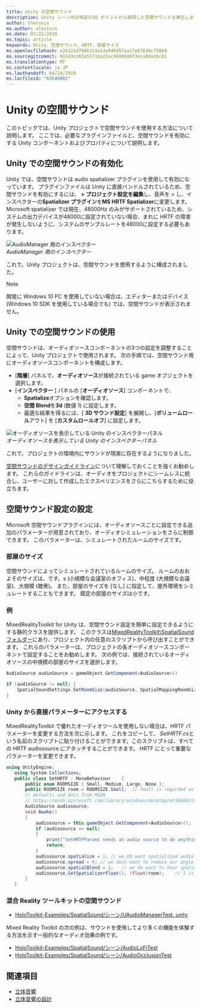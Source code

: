 ```yaml
---
title: Unity の空間サウンド
description: Unity シーン内の特定の3D ポイントから取得した空間サウンドを再生します。
author: thetuvix
ms.author: alexturn
ms.date: 03/21/2018
ms.topic: article
keywords: Unity、空間サウンド、HRTF、部屋サイズ
ms.openlocfilehash: e2b321d7086314a14a940d57aa17e67636c758b8
ms.sourcegitcommit: 915d3cc63a5571ba22ac4608589f3eca8da1bc81
ms.translationtype: MT
ms.contentlocale: ja-JP
ms.lasthandoff: 04/24/2019
ms.locfileid: "63549082"
---
```

# <a name="spatial-sound-in-unity"></a>Unity の空間サウンド

このトピックでは、Unity プロジェクトで空間サウンドを使用する方法について説明します。 ここでは、必要なプラグインファイルと、空間サウンドを有効にする Unity コンポーネントおよびプロパティについて説明します。

## <a name="enabling-spatial-sound-in-unity"></a>Unity での空間サウンドの有効化

Unity では、空間サウンドは audio spatializer プラグインを使用して有効になっています。 プラグインファイルは Unity に直接バンドルされているため、空間サウンドを有効にするには、 **> プロジェクト設定を編集**し、音声を > し、インスペクターの**Spatializer プラグイン**を**MS HRTF Spatializer**に変更します。 Microsoft spatializer では現在、48000Hz のみがサポートされているため、システムの出力デバイスが48000に設定されていない場合、まれに HRTF の障害が発生しないように、システムのサンプルレートを48000に設定する必要もあります。

![AudioManager 用のインスペクター](images/audio-250px.png)<br>
*AudioManager 用のインスペクター*

これで、Unity プロジェクトは、空間サウンドを使用するように構成されました。

>[!NOTE]
>開発に Windows 10 PC を使用していない場合は、エディターまたはデバイス (Windows 10 SDK を使用している場合でも) では、空間サウンドが表示されません。

## <a name="using-spatial-sound-in-unity"></a>Unity での空間サウンドの使用

空間サウンドは、オーディオソースコンポーネントの3つの設定を調整することによって、Unity プロジェクトで使用されます。 次の手順では、空間サウンド用にオーディオソースコンポーネントを構成します。
* [**階層**] パネルで、**オーディオソース**が接続されている game オブジェクトを選択します。
* [**インスペクター** ] パネルの [**オーディオソース**] コンポーネントで、
    * **Spatialize**オプションを確認します。
    * **空間 Blend**を**3d** (数値 1) に設定します。
    * 最適な結果を得るには、[ **3D サウンド設定**] を展開し、[**ボリュームロール**アウト] を [**カスタムロールオフ**] に設定します。

![オーディオソースを表示している Unity のインスペクターパネル](images/audiosource.png)<br>
*オーディオソースを表示している Unity のインスペクターパネル*

これで、プロジェクトの環境内にサウンドが現実に存在するようになりました。

[空間サウンドのデザインガイドライン](spatial-sound-design.md)について理解しておくことを強くお勧めします。 これらのガイドラインは、オーディオをプロジェクトにシームレスに統合し、ユーザーに対して作成したエクスペリエンスをさらにこちらするために役立ちます。

## <a name="setting-spatial-sound-settings"></a>空間サウンド設定の設定

Microsoft 空間サウンドプラグインには、オーディオソースごとに設定できる追加のパラメーターが用意されており、オーディオシミュレーションをさらに制御できます。 このパラメーターは、シミュレートされたルームのサイズです。

### <a name="room-size"></a>部屋のサイズ

空間サウンドによってシミュレートされているルームのサイズ。 ルームのおおよそのサイズは、です。s (小規模な会議室のオフィス)、中程度 (大規模な会議室)、大規模 (聴衆)。 また、部屋のサイズを [なし] に指定して、屋外環境をシミュレートすることもできます。 既定の部屋のサイズは小です。

### <a name="example"></a>例

MixedRealityToolkit for Unity は、空間サウンド設定を簡単に設定できるようにする静的クラスを提供します。 このクラスは[MixedRealityToolkit\SpatialSound フォルダー](https://github.com/Microsoft/MixedRealityToolkit-Unity/tree/htk_release/Assets/HoloToolkit/SpatialSound)にあり、プロジェクト内の任意のスクリプトから呼び出すことができます。 これらのパラメーターは、プロジェクトの各オーディオソースコンポーネントで設定することをお勧めします。 次の例では、接続されているオーディオソースの中規模の部屋のサイズを選択します。

```cs
AudioSource audioSource = gameObject.GetComponent<AudioSource>()

if (audioSource != null) {
    SpatialSoundSettings.SetRoomSize(audioSource, SpatialMappingRoomSizes.Medium);
}
```

### <a name="directly-accessing-parameters-from-unity"></a>Unity から直接パラメーターにアクセスする

MixedRealityToolkit で優れたオーディオツールを使用しない場合は、HRTF パラメーターを変更する方法を次に示します。 これをコピーして、 *SetHRTF.cs*という名前のスクリプトに貼り付けることができます。このスクリプトは、すべての HRTF audiosource にアタッチすることができます。 HRTF にとって重要なパラメーターを変更できます。

```cs
using UnityEngine;
   using System.Collections;
   public class SetHRTF : MonoBehaviour    {
       public enum ROOMSIZE { Small, Medium, Large, None };
       public ROOMSIZE room = ROOMSIZE.Small;  // Small is regarded as the "most average"
       // defaults and docs from MSDN
       // https://msdn.microsoft.com/library/windows/desktop/mt186602(v=vs.85).aspx
       AudioSource audiosource;
       void Awake()
       {
           audiosource = this.gameObject.GetComponent<AudioSource>();
           if (audiosource == null)
           {
               print("SetHRTFParams needs an audio source to do anything.");
               return;
           }
           audiosource.spatialize = 1; // we DO want spatialized audio
           audiosource.spread = 0; // we dont want to reduce our angle of hearing
           audiosource.spatialBlend = 1;   // we do want to hear spatialized audio
           audiosource.SetSpatializerFloat(1, (float)room);    // 1 is the roomsize param
       }
   }
```
### <a name="spatial-sound-in-mixed-reality-toolkit"></a>混合 Reality ツールキットの空間サウンド
- [HoloToolkit-Examples/SpatialSound/シーン/UAudioManagerTest. unity](https://github.com/Microsoft/MixedRealityToolkit-Unity/blob/htk_release/Assets/HoloToolkit-Examples/SpatialSound/Scenes/UAudioManagerTest.unity)

Mixed Reality Toolkit の次の例は、サウンドを使用してより多くの機能を体験する方法を示す一般的なオーディオ効果の例です。
- [HoloToolkit-Examples/SpatialSound/シーン/AudioLoFiTest](https://github.com/Microsoft/MixedRealityToolkit-Unity/blob/htk_release/Assets/HoloToolkit-Examples/SpatialSound/Scenes/AudioLoFiTest.unity)
- [HoloToolkit-Examples/SpatialSound/シーン/AudioOcclusionTest](https://github.com/Microsoft/MixedRealityToolkit-Unity/blob/htk_release/Assets/HoloToolkit-Examples/SpatialSound/Scenes/AudioOcclusionTest.unity)

## <a name="see-also"></a>関連項目
* [立体音響](spatial-sound.md)
* [立体音響の設計](spatial-sound-design.md)
